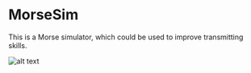 # MorseSim

This is a Morse simulator, which could be used to improve transmitting skills.

![alt text](https://github.com/GiorgioRR/Morse-Simulator/blob/master/data/layout.png)
